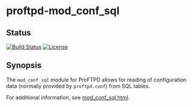 proftpd-mod_conf_sql
====================

Status
------
[![Build Status](https://travis-ci.org/Castaglia/proftpd-conf_sql.svg?branch=master)](https://travis-ci.org/Castaglia/proftpd-mod_conf_sql)
[![License](https://img.shields.io/badge/license-GPL-brightgreen.svg)](https://img.shields.io/badge/license-GPL-brightgreen.svg)

Synopsis
--------

The `mod_conf_sql` module for ProFTPD allows for reading of configuration data
(normally provided by `proftpd.conf`) from SQL tables.

For additional information, see [mod_conf_sql.html](https://htmlpreview.github.io/?https://github.com/Castaglia/proftpd-mod_conf_sql/blob/master/mod_conf_sql.html).
